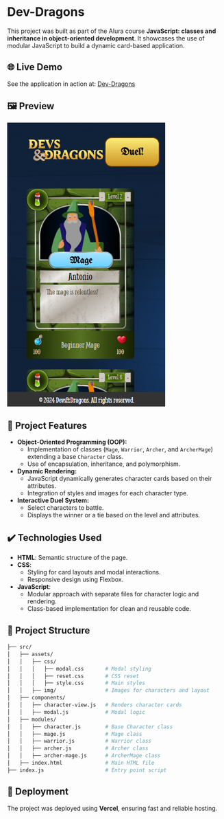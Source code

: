 # Dev-Dragons

This project was built as part of the Alura course **JavaScript: classes and inheritance in object-oriented development**. It showcases the use of modular JavaScript to build a dynamic card-based application.

## 🌐 Live Demo

See the application in action at: [Dev-Dragons](https://dev-dragons-chi.vercel.app/)

## 🖼️ Preview
![Dev-Dragons Preview](./src/assets/img/preview.png)

## 🔨 Project Features
- **Object-Oriented Programming (OOP):**
  - Implementation of classes (`Mage`, `Warrior`, `Archer`, and `ArcherMage`) extending a base `Character` class.
  - Use of encapsulation, inheritance, and polymorphism.
- **Dynamic Rendering:**
  - JavaScript dynamically generates character cards based on their attributes.
  - Integration of styles and images for each character type.
- **Interactive Duel System:**
  - Select characters to battle.
  - Displays the winner or a tie based on the level and attributes.

## ✔️ Technologies Used
- **HTML**: Semantic structure of the page.
- **CSS**:
  - Styling for card layouts and modal interactions.
  - Responsive design using Flexbox.
- **JavaScript**:
  - Modular approach with separate files for character logic and rendering.
  - Class-based implementation for clean and reusable code.

## 📂 Project Structure
```bash
├── src/
│   ├── assets/
│   │   ├── css/
│   │   │   ├── modal.css       # Modal styling
│   │   │   ├── reset.css       # CSS reset
│   │   │   ├── style.css       # Main styles
│   │   ├── img/                # Images for characters and layout
│   ├── components/
│   │   ├── character-view.js   # Renders character cards
│   │   ├── modal.js            # Modal logic
│   ├── modules/
│   │   ├── character.js        # Base Character class
│   │   ├── mage.js             # Mage class
│   │   ├── warrior.js          # Warrior class
│   │   ├── archer.js           # Archer class
│   │   ├── archer-mage.js      # ArcherMage class
│   ├── index.html              # Main HTML file
├── index.js                    # Entry point script
```

## 🚀 Deployment
The project was deployed using **Vercel**, ensuring fast and reliable hosting.
